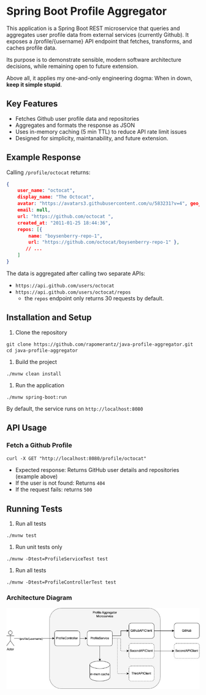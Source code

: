 # Spring Boot Profile Aggregator
This application is a Spring Boot REST microservice that queries and aggregates user profile data from external services (currently Github).
It exposes a /profile/{username} API endpoint that fetches, transforms, and caches profile data.

Its purpose is to demonstrate sensible, modern software architecture decisions, while remaining open to future extension.

Above all, it applies my one-and-only engineering dogma: When in down, **keep it simple stupid**.

## Key Features
- Fetches Github user profile data and repositories
- Aggregates and formats the response as JSON
- Uses in-memory caching (5 min TTL) to reduce API rate limit issues
- Designed for simplicity, maintanability, and future extension.

## Example Response

Calling `/profile/octocat` returns:


```json
{
    user_name: "octocat",
    display_name: "The Octocat",
    avatar: "https://avatars3.githubusercontent.com/u/583231?v=4", geo_location: "San Francisco",
    email: null,
    url: "https://github.com/octocat ",
    created_at: "2011-01-25 18:44:36",
    repos: [{
        name: "boysenberry-repo-1",
        url: "https://github.com/octocat/boysenberry-repo-1" }, 
       // ...
    ] 
}
```

The data is aggregated after calling two separate APIs:
- `https://api.github.com/users/octocat`
- `https://api.github.com/users/octocat/repos`
    - the `repos` endpoint only returns 30 requests by default. 


## Installation and Setup

1. Clone the repository
```
git clone https://github.com/rapomerantz/java-profile-aggregator.git
cd java-profile-aggregator
```
1. Build the project
```
./mvnw clean install 
```
1. Run the application
```
./mvnw spring-boot:run
```
By default, the service runs on `http://localhost:8080`

## API Usage
### Fetch a Github Profile
```
curl -X GET "http://localhost:8080/profile/octocat"
```
- Expected response: Returns GitHub user details and repositories (example above)
- If the user is not found: Returns `404` 
- If the request fails: returns `500` 

## Running Tests
1. Run all tests
```
./mvnw test
```
1. Run unit tests only
```
./mvnw -Dtest=ProfileServiceTest test
```
1. Run all tests
```
./mvnw -Dtest=ProfileControllerTest test 
```


### Architecture Diagram 

![Architecture](assets/profile_utility_architecture.jpg)